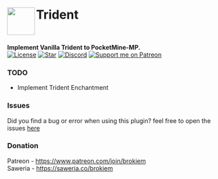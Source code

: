 <h1>Trident<img src="https://github.com/brokiem-pm-pl/Trident/blob/master/assets/trident.png" height="64" width="64" align="left" alt=""></h1><br>

<b>Implement Vanilla Trident to PocketMine-MP.</b><br>
[![License](https://img.shields.io/github/license/brokiem-pm-pl/Trident)](https://github.com/brokiem-pm-pl/Trident)
[![Star](https://img.shields.io/github/stars/brokiem-pm-pl/Trident)](https://github.com/brokiem-pm-pl/Trident/stargazers)
[![Discord](https://img.shields.io/discord/830063409000087612?color=7389D8&label=discord)](https://discord.com/invite/jy6abSrjhQ)
[![Support me on Patreon](https://img.shields.io/endpoint.svg?url=https%3A%2F%2Fshieldsio-patreon.vercel.app%2Fapi%3Fusername%3Dbrokiem%26type%3Dpatrons&style=flat)](https://patreon.com/brokiem)

### TODO
- Implement Trident Enchantment

### Issues
Did you find a bug or error when using this plugin? feel free to open the
issues [here](https://github.com/brokiem-pm-pl/Trident/issues/new)

### Donation
Patreon - https://www.patreon.com/join/brokiem <br>
Saweria - https://saweria.co/brokiem